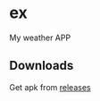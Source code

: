 # ex
My weather APP

## Downloads
Get apk from [releases](https://github.com/vshat-tms/ex/releases)
